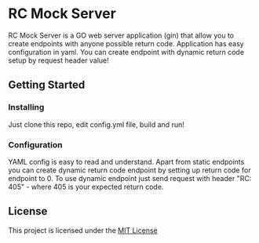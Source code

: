 # RC Mock Server

RC Mock Server is a GO web server application (gin) that allow you to create endpoints with anyone possible return code.
Application has easy configuration in yaml.
You can create endpoint with dynamic return code setup by request header value!

## Getting Started

### Installing

Just clone this repo, edit config.yml file, build and run!

### Configuration

YAML config is easy to read and understand.
Apart from static endpoints you can create dynamic return code endpoint by setting up return code for endpoint to 0.
To use dynamic endpoint just send request with header "RC: 405" - where 405 is your expected return code.

## License

This project is licensed under the [MIT License](LICENSE.md)
